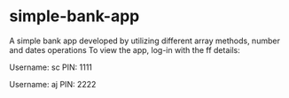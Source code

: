 # simple-bank-app
A simple bank app developed by utilizing different array methods, number and dates operations
To view the app, log-in with the ff details:

Username: sc
PIN: 1111

Username: aj
PIN: 2222

